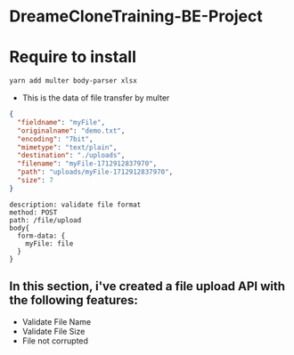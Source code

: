 # DreameCloneTraining-BE-Project

# Require to install

```bash
yarn add multer body-parser xlsx
```

- This is the data of file transfer by multer

```json
{
  "fieldname": "myFile",
  "originalname": "demo.txt",
  "encoding": "7bit",
  "mimetype": "text/plain",
  "destination": "./uploads",
  "filename": "myFile-1712912837970",
  "path": "uploads/myFile-1712912837970",
  "size": 7
}
```

```text
description: validate file format
method: POST
path: /file/upload
body{
  form-data: {
    myFile: file
  }
}
```

## In this section, i've created a file upload API with the following features:

- Validate File Name
- Validate File Size
- File not corrupted
